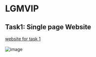 # LGMVIP

## Task1: Single page Website
[website for task 1](https://khan-mujeeb.github.io/OFDR-HOSPITAL/)
<br>
<br>
![image](https://user-images.githubusercontent.com/89351750/147819384-e77bc43e-a02c-45b5-9893-7aee143bff0c.png)
